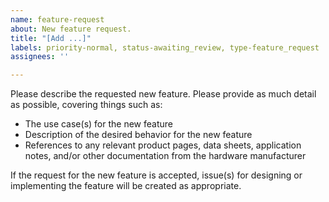 ```yaml
---
name: feature-request
about: New feature request.
title: "[Add ...]"
labels: priority-normal, status-awaiting_review, type-feature_request
assignees: ''

---
```


Please describe the requested new feature.
Please provide as much detail as possible, covering things such as:
- The use case(s) for the new feature
- Description of the desired behavior for the new feature
- References to any relevant product pages, data sheets, application notes, and/or other
  documentation from the hardware manufacturer

If the request for the new feature is accepted, issue(s) for designing or implementing the
feature will be created as appropriate.
